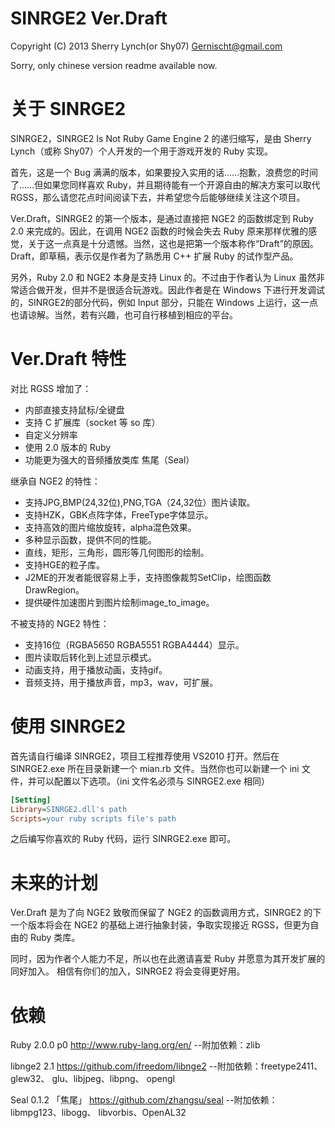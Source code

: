 SINRGE2 Ver.Draft
=================
Copyright (C) 2013 Sherry Lynch(or Shy07) <Gernischt@gmail.com>

Sorry, only chinese version readme available now.

关于 SINRGE2
==================

SINRGE2，SINRGE2 Is Not Ruby Game Engine 2 的递归缩写，是由 Sherry Lynch（或称 Shy07）个人开发的一个用于游戏开发的 Ruby 实现。

首先，这是一个 Bug 满满的版本，如果要投入实用的话……抱歉，浪费您的时间了……但如果您同样喜欢 Ruby，并且期待能有一个开源自由的解决方案可以取代 RGSS，那么请您花点时间阅读下去，并希望您今后能够继续关注这个项目。

Ver.Draft，SINRGE2 的第一个版本，是通过直接把 NGE2 的函数绑定到 Ruby 2.0 来完成的。因此，在调用 NGE2 函数的时候会失去 Ruby 原来那样优雅的感觉，关于这一点真是十分遗憾。当然，这也是把第一个版本称作“Draft”的原因。Draft，即草稿，表示仅是作者为了熟悉用 C++ 扩展 Ruby 的试作型产品。

另外，Ruby 2.0 和 NGE2 本身是支持 Linux 的。不过由于作者认为 Linux 虽然非常适合做开发，但并不是很适合玩游戏。因此作者是在 Windows 下进行开发调试的，SINRGE2的部分代码，例如 Input 部分，只能在 Windows 上运行，这一点也请谅解。当然，若有兴趣，也可自行移植到相应的平台。

Ver.Draft 特性
==================

对比 RGSS 增加了：

* 内部直接支持鼠标/全键盘
* 支持 C 扩展库（socket 等 so 库）
* 自定义分辨率
* 使用 2.0 版本的 Ruby 
* 功能更为强大的音频播放类库 焦尾（Seal）

继承自 NGE2 的特性：

* 支持JPG,BMP(24,32位),PNG,TGA（24,32位）图片读取。
* 支持HZK，GBK点阵字体，FreeType字体显示。
* 支持高效的图片缩放旋转，alpha混色效果。
* 多种显示函数，提供不同的性能。
* 直线，矩形，三角形，圆形等几何图形的绘制。
* 支持HGE的粒子库。
* J2ME的开发者能很容易上手，支持图像裁剪SetClip，绘图函数DrawRegion。
* 提供硬件加速图片到图片绘制image_to_image。

不被支持的 NGE2 特性：

* 支持16位（RGBA5650 RGBA5551 RGBA4444）显示。
* 图片读取后转化到上述显示模式。
* 动画支持，用于播放动画，支持gif。
* 音频支持，用于播放声音，mp3，wav，可扩展。

使用 SINRGE2
==================

首先请自行编译 SINRGE2，项目工程推荐使用 VS2010 打开。然后在 SINRGE2.exe 所在目录新建一个 mian.rb 文件。当然你也可以新建一个 ini 文件，并可以配置以下选项。（ini 文件名必须与 SINRGE2.exe 相同）

```ini
[Setting]
Library=SINRGE2.dll's path
Scripts=your ruby scripts file's path
```
之后编写你喜欢的 Ruby 代码，运行 SINRGE2.exe 即可。

未来的计划
==================

Ver.Draft 是为了向 NGE2 致敬而保留了 NGE2 的函数调用方式，SINRGE2 的下一个版本将会在 NGE2 的基础上进行抽象封装，争取实现接近 RGSS，但更为自由的 Ruby 类库。

同时，因为作者个人能力不足，所以也在此邀请喜爱 Ruby 并愿意为其开发扩展的同好加入。
相信有你们的加入，SINRGE2 将会变得更好用。

依赖
==================

Ruby 2.0.0 p0 http://www.ruby-lang.org/en/
--附加依赖：zlib

libnge2 2.1 https://github.com/ifreedom/libnge2
--附加依赖：freetype2411、glew32、 glu、libjpeg、libpng、 opengl

Seal 0.1.2 「焦尾」 https://github.com/zhangsu/seal
--附加依赖：libmpg123、libogg、 libvorbis、OpenAL32


